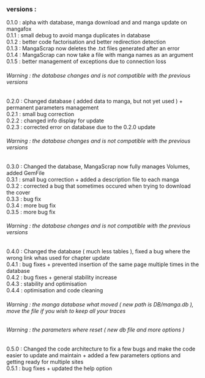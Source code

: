 ### versions :

0.1.0 : alpha with database, manga download and and manga update on mangafox<br />
0.1.1 : small debug to avoid manga duplicates in database<br />
0.1.2 : better code factorisation and better redirection detection<br />
0.1.3 : MangaScrap now deletes the .txt files generated after an error<br />
0.1.4 : MangaScrap can now take a file with manga names as an argument<br />
0.1.5 : better management of exceptions due to connection loss<br />

###### Warning : the database changes and is not compatible with the previous versions<br />

0.2.0 : Changed database ( added data to manga, but not yet used ) + permanent parameters management<br />
0.2.1 : small bug correction<br />
0.2.2 : changed info display for update<br />
0.2.3 : corrected error on database due to the 0.2.0 update<br />

###### Warning : the database changes and is not compatible with the previous versions<br />

0.3.0 : Changed the database, MangaScrap now fully manages Volumes, added GemFile<br />
0.3.1 : small bug correction + added a description file to each manga<br />
0.3.2 : corrected a bug that sometimes occured when trying to download the cover<br />
0.3.3 : bug fix<br />
0.3.4 : more bug fix<br />
0.3.5 : more bug fix<br />

###### Warning : the database changes and is not compatible with the previous versions<br />

0.4.0 : Changed the database ( much less tables ), fixed a bug where the wrong link whas used for chapter update<br />
0.4.1 : bug fixes + prevented insertion of the same page multiple times in the database<br />
0.4.2 : bug fixes + general stability increase<br />
0.4.3 : stability and optimisation<br />
0.4.4 : optimisation and code cleaning<br />

###### Warning : the manga database what moved ( new path is DB/manga.db ), move the file if you wish to keep all your traces
###### Warning : the parameters where reset ( new db file and more options )

0.5.0 : Changed the code architecture to fix a few bugs and make the code easier to update and maintain + added a few parameters options and getting ready for multiple sites<br />
0.5.1 : bug fixes + updated the help option<br />
